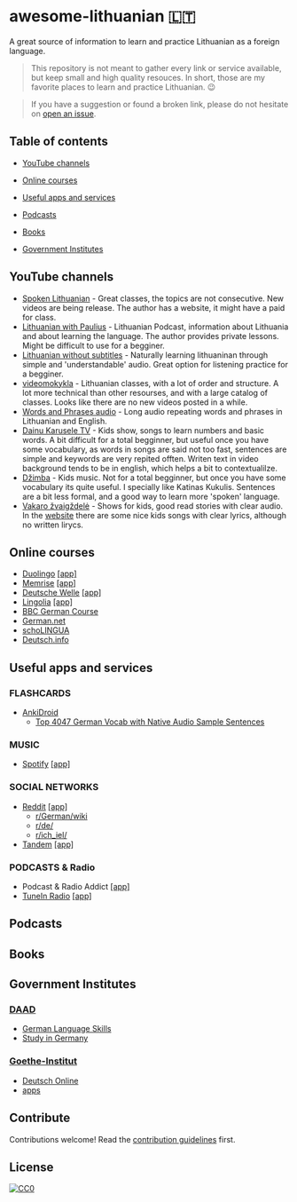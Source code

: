 # awesome-lithuanian 🇱🇹

A great source of information to learn and practice Lithuanian as a foreign language.

> This repository is not meant to gather every link or service available, but keep small and high quality resouces. In short, those are my favorite places to learn and practice Lithuanian. :wink:

> If you have a suggestion or found a broken link, please do not hesitate on [open an issue](https://https://github.com/BartGarciaNathan/awesome-lithuanian/issues).

## Table of contents
* [YouTube channels](#youtube-channels)


* [Online courses](#online-courses)
* [Useful apps and services](#useful-apps-and-services)
* [Podcasts](#podcasts)
* [Books](#books)
* [Government Institutes](#government-institutes)


## YouTube channels


* [Spoken Lithuanian](https://www.youtube.com/@spokenlithuanian7186/videos) - Great classes, the topics are not consecutive. New videos are being release. The author has a website, it might have a paid for class.
* [Lithuanian with Paulius](https://www.youtube.com/@LithuanianwithPaulius/videos) - Lithuanian Podcast, information about Lithuania and about learning the language. The author provides private lessons. Might be difficult to use for a begginer.
* [Lithuanian without subtitles](https://www.youtube.com/@Learnlithuaniannaturally/videos) - Naturally learning lithuaninan through simple and 'understandable' audio. Great option for listening practice for a begginer. 
* [videomokykla](https://www.youtube.com/@videomokykla/videos) - Lithuanian classes, with a lot of order and structure. A lot more technical than other resourses, and with a large catalog of classes. Looks like there are no new videos posted in a while.
* [Words and Phrases audio](https://www.youtube.com/watch?v=bT7btYmIl1s) - Long audio repeating words and phrases in Lithuanian and English.
* [Dainu Karusele TV](https://www.youtube.com/@DainuKaruseleTV) - Kids show, songs to learn numbers and basic words. A bit difficult for a total begginner, but useful once you have some vocabulary, as words in songs are said not too fast, sentences are simple and keywords are very repited offten. Writen text in video background tends to be in english, which helps a bit to contextualilze. 
* [Džimba](https://www.youtube.com/channel/UCTAjf-rSIfbPkvHcc9Q8Dgg) - Kids music. Not for a total begginner, but once you have some vocabulary its quite useful. I specially like Katinas Kukulis. Sentences are a bit less formal, and a good way to learn more 'spoken' language.
* [Vakaro žvaigždelė](https://www.youtube.com/@VakaroZvaigzdele/videos) - Shows for kids, good read stories with clear audio. In the [website](www.zvaigzdele.lt) there are some nice kids songs with clear lyrics, although no written lirycs.

## Online courses
* [Duolingo](https://www.duolingo.com/) [\[app\]](https://play.google.com/store/apps/details?id=com.duolingo)
* [Memrise](https://www.memrise.com/) [\[app\]](https://play.google.com/store/apps/details?id=com.memrise.android.memrisecompanion)
* [Deutsche Welle](https://www.dw.com/learn-german/) [\[app\]](https://play.google.com/store/apps/details?id=com.dw.learngerman)
* [Lingolia](https://deutsch.lingolia.com/en/) [\[app\]](https://play.google.com/store/apps/details?id=com.lingolia.daily.app)
* [BBC German Course](http://www.bbc.co.uk/languages/german/)
* [German.net](http://german.net/)
* [schoLINGUA](https://www.scholingua.com/en/de/conjugation-trainer)
* [Deutsch.info](https://deutsch.info/en)


## Useful apps and services

### FLASHCARDS
* [AnkiDroid](https://play.google.com/store/apps/details?id=com.ichi2.anki)
  * [Top 4047 German Vocab with Native Audio Sample Sentences](https://ankiweb.net/shared/info/463280893)

### MUSIC
* [Spotify](https://spotify.com/) [\[app\]](https://play.google.com/store/apps/details?id=com.spotify.music)

### SOCIAL NETWORKS
* [Reddit](https://www.reddit.com/) [\[app\]](https://play.google.com/store/apps/details?id=com.reddit.frontpage)
    * [r/German/wiki](https://www.reddit.com/r/German/wiki/index)
    * [r/de/](https://www.reddit.com/r/de/)
    * [r/ich_iel/](https://www.reddit.com/r/ich_iel/)
* [Tandem](https://www.tandem.net/) [\[app\]](https://play.google.com/store/apps/details?id=net.tandem)

### PODCASTS & Radio
* Podcast & Radio Addict [\[app\]](https://play.google.com/store/apps/details?id=com.bambuna.podcastaddict)
* [TuneIn Radio](http://tunein.com/) [\[app\]](https://play.google.com/store/apps/details?id=tunein.player)

## Podcasts


## Books



## Government Institutes

### [DAAD](https://www.daad.org/en/)
* [German Language Skills](https://www.daad.org/en/study-research-in-germany/german-language-skills/)
* [Study in Germany](https://www.daad.org/en/study-research-in-germany/study-in-germany/)

### [Goethe-Institut](https://www.goethe.de/en/index.html)
* [Deutsch Online](http://www.goethe.de/lrn/prj/fer/deindex.htm)
* [apps](https://play.google.com/store/apps/developer?id=Goethe-Institut+e.V.)

## Contribute

Contributions welcome! Read the [contribution guidelines](contributing.md) first.

## License

[![CC0](https://i.creativecommons.org/p/zero/1.0/88x31.png)](https://creativecommons.org/publicdomain/zero/1.0/)
